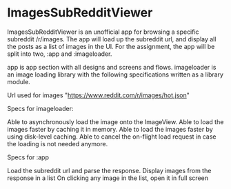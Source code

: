 # ImagesSubRedditViewer

ImagesSubRedditViewer is an unofficial app for browsing a specific subreddit /r/images.
The app will load up the subreddit url, and display all the posts as a list of images in the UI.
For the assignment, the app will be split into two, :app and :imageloader. 

app is app section with all designs and screens and flows.
imageloader  is an image loading library with the following specifications written as a library module.

Url used for images "https://www.reddit.com/r/images/hot.json"


Specs for imageloader:

Able to asynchronously load the image onto the ImageView.
Able to load the images faster by caching it in memory.
Able to load the images faster by using disk-level caching.
Able to cancel the on-flight load request in case the loading is not needed anymore.

Specs for :app

Load the subreddit url and parse the response.
Display images from the response in a list
On clicking any image in the list, open it in full screen






